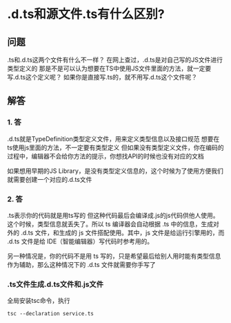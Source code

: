 # .d.ts和源文件.ts有什么区别?

## 问题
.ts和.d.ts这两个文件有什么不一样？
在网上查过，.d.ts是对自己写的JS文件进行类型定义的
那是不是可以认为想要在TS中使用JS文件里面的方法，就一定要写.d.ts这个定义呢？
如果你是直接写.ts的，就不用写.d.ts这个文件呢？

## 解答

### 1. 答

.d.ts就是TypeDefinition类型定义文件，用来定义类型信息以及接口规范
想要在ts使用js里面的方法，不一定要有类型定义
但如果没有类型定义文件，你在编码的过程中，编辑器不会给你方法的提示，你想找API的时候也没有对应的文档

如果想用早期的JS Library，是没有类型定义信息的，这个时候为了使用方便我们就需要创建一个对应的.d.ts文件

### 2. 答

.ts表示你的代码就是用ts写的
但这种代码最后会编译成.js的js代码供他人使用。这个时候，类型信息就丢失了。所以 ts 编译器会自动根据 .ts 中的信息，生成对外的 .d.ts 文件，和生成的 js 文件搭配使用。其中，js 文件是给运行引擎用的，而 .d.ts 文件是给 IDE（智能编辑器）写代码时参考用的。

另一种情况是，你的代码不是用 ts 写的，只是希望最后给别人用时能有类型信息作为辅助，那么这种情况下的 .d.ts 文件就需要你手写了

### .ts文件生成.d.ts文件和.js文件

全局安装tsc命令，执行

```
tsc --declaration service.ts
```
